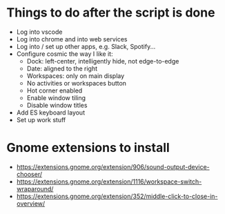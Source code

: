 # Things to do after the script is done

- Log into vscode
- Log into chrome and into web services
- Log into / set up other apps, e.g. Slack, Spotify...
- Configure cosmic the way I like it:
  - Dock: left-center, intelligently hide, not edge-to-edge
  - Date: aligned to the right
  - Workspaces: only on main display
  - No activities or workspaces button
  - Hot corner enabled
  - Enable window tiling
  - Disable window titles
- Add ES keyboard layout
- Set up work stuff

# Gnome extensions to install

- https://extensions.gnome.org/extension/906/sound-output-device-chooser/
- https://extensions.gnome.org/extension/1116/workspace-switch-wraparound/
- https://extensions.gnome.org/extension/352/middle-click-to-close-in-overview/
